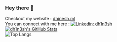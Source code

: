 ### Hey there 👋  
Checkout my website : [dhinesh.ml](https://dhinesh.ml/about/#/)    
You can connect with me here : [![Linkedin: dh1n3sh](https://img.shields.io/badge/-dhinesh-blue?style=flat-square&logo=Linkedin&logoColor=white&link=https://www.linkedin.com/in/dh1n3sh/)](https://www.linkedin.com/in/dh1n3sh/)  
[![dh1n3sh's GitHub Stats](https://github-readme-stats.dh1n3sh.vercel.app/api?username=dh1n3sh&count_private=true&theme=radical&show_icons=true)](https://github.com/dh1n3sh)  
![Top Langs](https://github-readme-stats.dh1n3sh.vercel.app/api/top-langs/?username=dh1n3sh&theme=radical&layout=compact)


<!--
**dh1n3sh/dh1n3sh** is a ✨ _special_ ✨ repository because its `README.md` (this file) appears on your GitHub profile.

Here are some ideas to get you started:

- 🔭 I’m currently working on ...
- 🌱 I’m currently learning ...
- 👯 I’m looking to collaborate on ...
- 🤔 I’m looking for help with ...
- 💬 Ask me about ...
- 📫 How to reach me: ...
- 😄 Pronouns: ...
- ⚡ Fun fact: ...
-->
